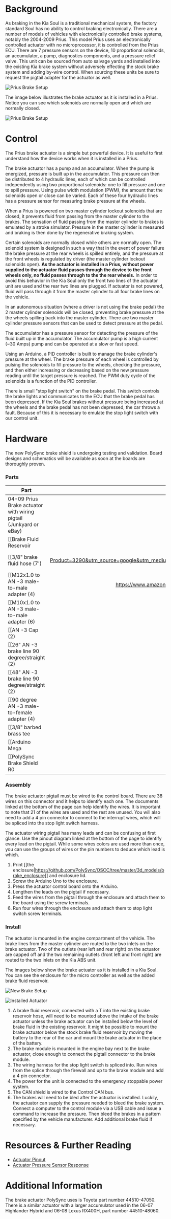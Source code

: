 # Background

As braking in the Kia Soul is a traditional mechanical system, the factory standard Soul has no ability to control braking electronically. There are a number of models of vehicles with electronically controlled brake systems, notably the 2004-2009 Prius. This model Prius uses an electronically controlled actuator with no microprocessor, it is controlled from the Prius ECU. There are 7 pressure sensors on the device, 10 proportional solenoids, an accumulator, a pump, diagnostics components, and a pressure relief valve. This unit can be sourced from auto salvage yards and installed into the existing Kia brake system without adversely effecting the stock brake system and adding by-wire control. When sourcing these units be sure to request the pigtail adapter for the actuator as well.

![Prius Brake Setup](images/brake_module/brake_actuator.png)

The image below illustrates the brake actuator as it is installed in a Prius. Notice you can see which solenoids are normally open and which are normally closed.

![Prius Brake Setup](images/brake_module/brake_stock_diagram.png)

# Control

The Prius brake actuator is a simple but powerful device. It is useful to first understand how the device works when it is installed in a Prius.

The brake actuator has a pump and an accumulator. When the pump is energized, pressure is built up in the accumulator. This pressure can then be distributed to 4 hydraulic lines, each of which can be controlled independently using two proportional solenoids: one to fill pressure and one to spill pressure. Using pulse width modulation (PWM), the amount that the solenoids open or close can be varied. Each of these four hydraulic lines has a pressure sensor for measuring brake pressure at the wheels.

When a Prius is powered on two master cylinder lockout solenoids that are closed, it prevents fluid from passing from the master cylinder to the brakes. The sensation of fluid passing from the master cylinder to brakes is emulated by a stroke simulator. Pressure in the master cylinder is measured and braking is then done by the regenerative braking system.

Certain solenoids are normally closed while others are normally open. The solenoid system is designed in such a way that in the event of power failure the brake pressure at the rear wheels is spilled entirely, and the pressure at the front wheels is regulated by driver (the master cylinder lockout solenoids open). **As the actuator is installed in a Prius, without power supplied to the actuator fluid passes through the device to the front wheels only, no fluid passes through to the the rear wheels.** In order to avoid this behavior in the Kia Soul only the front two lines of the actuator unit are used and the rear two lines are plugged. If actuator is not powered, fluid will pass through it from the master cylinder to all four brake lines on the vehicle.

In an autonomous situation (where a driver is not using the brake pedal) the 2 master cylinder solenoids will be closed, preventing brake pressure at the the wheels spilling back into the master cylinder. There are two master cylinder pressure sensors that can be used to detect pressure at the pedal.

The accumulator has a pressure sensor for detecting the pressure of the fluid built up in the accumulator. The accumulator pump is a high current (~30 Amps) pump and can be operated at a slow or fast speed.

Using an Arduino, a PID controller is built to manage the brake cylinder's pressure at the wheel. The brake pressure of each wheel is controlled by pulsing the solenoids to fill pressure to the wheels, checking the pressure, and then either increasing or decreasing based on the new pressure reading until the target pressure is reached. The PWM duty cycle of the solenoids is a function of the PID controller.

There is small "stop light switch" on the brake pedal. This switch controls the brake lights and communicates to the ECU that the brake pedal has been depressed. If the Kia Soul brakes without pressure being increased at the wheels and the brake pedal has not been depressed, the car throws a fault. Because of this it is necessary to emulate the stop light switch with our control unit.

# Hardware

The new PolySync brake shield is undergoing testing and validation. Board designs and schematics will be available as soon at the boards are thoroughly proven.

### Parts

| Part          | Price  |
| ------------- | -----:|
| 04-09 Prius Brake actuator with wiring pigtail (Junkyard or eBay)     | ~$200.00 |
| [[Brake Fluid Reservoir|http://www.jegs.com/i/Wilwood/950/260-10500/10002/-1]]      | $32.94 |
| [[3/8" brake fluid hose (7')|https://www.pegasusautoracing.com/productselection.asp?Product=3290&utm_source=google&utm_medium=cpc&utm_campaign=3290&gclid=CJy0poynuNECFcdhfgodJZwLPA ]]      | $5.29 ft.|
| [[M12x1.0 to AN -3 male-to-male adapter (4)|https://www.amazon.com/Autobahn88-Stainless-Steel-Fitting-Adapter/dp/B019RVZZ16]]  |$8.99 ea. |
| [[M10x1.0 to AN -3 male-to-male adapter (6)|http://www.jegs.com/i/Russell/799/641431/10002/-1]]|$14.99 ea.|
| [[AN -3 Cap (2)|https://www.summitracing.com/parts/aer-fbm3479/overview/1]]|$18.97 (for 6)|
| [[26" AN -3 brake line 90 degree/straight (2)|http://www.jegs.com/i/Earls/361/63010126/10002/-1]]|$15.84 ea.|
| [[48" AN -3 brake line 90 degree/straight (2)|http://www.jegs.com/i/Earls/361/63010148/10002/-1]]|$21.36 ea.|
| [[90 degree AN -3 male-to-female adapter (4)|http://www.jegs.com/i/Earls/361/966303/10002/-1]]|$6.58 ea. |
| [[3/8" barbed brass tee|http://www.jegs.com/i/Dorman-Products/326/788-031/10002/-1]]| $3.68 ea. |
| [[Arduino Mega|https://www.arduino.cc/en/Main/arduinoBoardMega]] | $24.95 |
| [[PolySync Brake Shield R0|https://www.oscc.io]]      | TBD |



### Assembly

The brake actuator pigtail must be wired to the control board. There are 38 wires on this connector and it helps to identify each one. The documents linked at the bottom of the page can help identify the wires. It is important to note that 21 of the wires are used and the rest are unused. You will also need to add a 4 pin connector to connect to the interrupt wires, which will be spliced into the stop light switch harness.

The actuator wiring pigtail has many leads and can be confusing at first glance. Use the pinout diagram linked at the bottom of the page to identify every lead on the pigtail. While some wires colors are used more than once, you can use the groups of wires or the pin numbers to deduce which lead is which.

1. Print [[the enclosure|https://github.com/PolySync/OSCC/tree/master/3d_models/brake_enclosure]] and enclosure lid.
2. Screw the Arduino Uno to the enclosure.
3. Press the actuator control board onto the Arduino.
4. Lengthen the leads on the pigtail if necessary.
5. Feed the wires from the pigtail through the enclosure and attach them to the board using the screw terminals.
6. Run four wires through the enclosure and attach them to stop light switch screw terminals.

### Install

The actuator is mounted in the engine compartment of the vehicle. The brake lines from the master cylinder are routed to the two inlets on the brake actuator. Two of the outlets (rear left and rear right) on the actuator are capped off and the two remaining outlets (front left and front right) are routed to the two inlets on the Kia ABS unit.

The images below show the brake actuator as it is installed in a Kia Soul. You can see the enclosure for the micro controller as well as the added brake fluid reservoir.


![New Brake Setup](images/brake_module/brake_diagram.png)


![Installed Actuator](images/brake_module/brake_actuator_installed.png)

1. A brake fluid reservoir, connected with a T into the existing brake reservoir hose, will need to be mounted above the intake of the brake actuator unless the brake actuator can be installed below the level of brake fluid in the existing reservoir. It might be possible to mount the brake actuator below the stock brake fluid reservoir by moving the battery to the rear of the car and mount the brake actuator in the place of the battery.
2. The brake module is mounted in the engine bay next to the brake actuator, close enough to connect the pigtail connector to the brake module.
3. The wiring harness for the stop light switch is spliced into. Run wires from the splice through the firewall and up to the brake module and add a 4 pin connector.
4. The power for the unit is connected to the emergency stoppable power system.
5. The CAN shield is wired to the Control CAN bus.
6. The brakes will need to be bled after the actuator is installed. Luckily, the actuator can supply the pressure needed to bleed the brake system. Connect a computer to the control module via a USB cable and issue a command to increase the pressure. Then bleed the brakes in a pattern specified by the vehicle manufacturer. Add additional brake fluid if necessary.

# Resources & Further Reading

* [Actuator Pinout](images/brake_module/brake_actuator_pinout.png)
* [Actuator Pressure Sensor Response](docs/brake_module/pressure_sensor_output.ods)


# Additional Information
The brake actuator PolySync uses is Toyota part number 44510-47050. There is a similar actuator with a larger accumulator used in the 06-07 Highlander Hybrid and 06-08 Lexus RX400H, part number 44510-48060.
